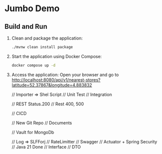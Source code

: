 # Jumbo Demo

## Build and Run

1. Clean and package the application:
    ```sh
    ./mvnw clean install package
    ```

2. Start the application using Docker Compose:
    ```sh
    docker compose up -d
    ```

3. Access the application:
    Open your browser and go to [http://localhost:8080/api/v1/nearest-stores?latitude=52.37867&longitude=4.883832](http://localhost:8080/api/v1/nearest-stores?latitude=52.37867&longitude=4.883832)



    // Importer => Shel Script
    // Unit Test
    // Integration

    // REST Status.200
    // Rest 400, 500

    // CICD

    // New Git Repo
    // Documents

    // Vault for MongoDb

    // Log => SLFForj
    // RateLimitter
    // Swagger
    // Actuator + Spring Security
    // Java 21 Done
    // Interface
    // DTO